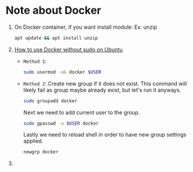 # Note about Docker

1. On Docker container, if you want install module: Ex: unzip
    ```bash
    apt update && apt install unzip
    ```
2. [How to use Docker without sudo on Ubuntu](https://linoxide.com/linux-how-to/use-docker-without-sudo-ubuntu/)

    - `Method 1`: 
        ```bash
        sudo usermod -aG docker $USER
        ```
    - `Method 2`: 
        Create new group if it does not exist. This command will likely fail as group maybe already exist, but let's run it anyways.
    
        ```bash
        sudo groupadd docker
        ```
        Next we need to add current user to the group.
        ```bash
        sudo gpasswd -a $USER docker
        ```
        Lastly we need to reload shell in order to have new group settings applied.
        ```bash
        newgrp docker
        ```
3.